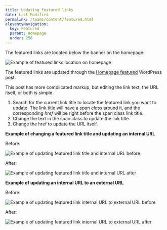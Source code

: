 ```yaml
---
title: Updating featured links
date: Last Modified 
permalink: /teams/content/featured.html
eleventyNavigation:
  key: Featured
  parent: Homepage
  order: 250
---
```


The featured links are located below the banner on the homepage:

![Example of featured links location on homepage](https://cagov.github.io/covid19.ca.gov-site-eng-playbook/content/images/homepage-featured-links.jpg)

The featured links are updated through the [Homepage featured](https://as-go-covid19-d-001.azurewebsites.net/wp-admin/post.php?post=10787&action=edit) WordPress post.

This post has more complicated markup, but editing the link text, the URL itself, or both is simple.

1. Search for the current link title to locate the featured link you want to update. The link title will have a _span class_ around it, and the corresponding _href_ will be right before the span class link title.
2. Change the text in the span class to update the link title.
3. Change the href to update the URL itself.

**Example of changing a featured link title and updating an internal URL**

Before: 

![Example of updating featured link title and internal URL before](https://cagov.github.io/covid19.ca.gov-site-eng-playbook/content/images/example-updating-featured-link-before.jpg)

After: 

![Example of updating featured link title and internal URL after](https://cagov.github.io/covid19.ca.gov-site-eng-playbook/content/images/example-updating-featured-link-after.jpg)

**Example of updating an internal URL to an external URL**

Before:

![Example of updating featured link internal URL to external URL before](https://cagov.github.io/covid19.ca.gov-site-eng-playbook/content/images/example-changing-to-external-link-before.jpg)

After:

![Example of updating featured link internal URL to external URL after](https://cagov.github.io/covid19.ca.gov-site-eng-playbook/content/images/example-changing-to-external-link-after.jpg)


